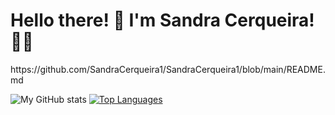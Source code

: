 
<h1 align="left">Hello there! 🫶 I'm Sandra Cerqueira! 👩‍💻</h1>https://github.com/SandraCerqueira1/SandraCerqueira1/blob/main/README.md

![My GitHub stats](https://github-readme-stats.vercel.app/api?username=SandraCerqueira1&count_private=true&show_icons=true&theme=dracula&hide=contribs&hide_border=true)
[![Top Languages](https://github-readme-stats.vercel.app/api/top-langs/?username=SandraCerqueira1&layout=compact&theme=dracula&hide_border=true&langs_count=10)](https://github.com/anuraghazra/github-readme-stats)

###
<!--
**SandraCerqueira1/SandraCerqueira1** is a ✨ _special_ ✨ repository because its `README.md` (this file) appears on your GitHub profile.

Here are some ideas to get you started:

- 🔭 I’m currently working on ...
- 🌱 I’m currently learning ...
- 👯 I’m looking to collaborate on ...
- 🤔 I’m looking for help with ...
- 💬 Ask me about ...
- 📫 How to reach me: ...
- 😄 Pronouns: ...
- ⚡ Fun fact: ...
-->
